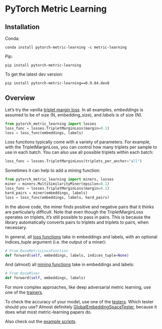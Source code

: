 # PyTorch Metric Learning

## Installation
Conda:
```
conda install pytorch-metric-learning -c metric-learning
```

Pip:
```
pip install pytorch-metric-learning
```

To get the latest dev version:
```
pip install pytorch-metric-learning==0.9.84.dev0
```

## Overview
Let’s try the vanilla [triplet margin loss](losses/#tripletmarginloss). In all examples, _embeddings_ is assumed to be of size (N, embedding_size), and _labels_ is of size (N).
```python
from pytorch_metric_learning import losses
loss_func = losses.TripletMarginLoss(margin=0.1)
loss = loss_func(embeddings, labels)
```
Loss functions typically come with a variety of parameters. For example, with the TripletMarginLoss, you can control how many triplets per sample to use in each batch. You can also use all possible triplets within each batch:
```python
loss_func = losses.TripletMarginLoss(triplets_per_anchor="all")
```
Sometimes it can help to add a mining function:
```python
from pytorch_metric_learning import miners, losses
miner = miners.MultiSimilarityMiner(epsilon=0.1)
loss_func = losses.TripletMarginLoss(margin=0.1)
hard_pairs = miner(embeddings, labels)
loss = loss_func(embeddings, labels, hard_pairs)
```
In the above code, the miner finds positive and negative pairs that it thinks are particularly difficult. Note that even though the TripletMarginLoss operates on triplets, it’s still possible to pass in pairs. This is because the library automatically converts pairs to triplets and triplets to pairs, when necessary.

In general, all [loss functions](losses) take in embeddings and labels, with an optional indices_tuple argument (i.e. the output of a miner):
```python
# From BaseMetricLossFunction
def forward(self, embeddings, labels, indices_tuple=None)
```
And (almost) all [mining functions](miners) take in embeddings and labels:
```python
# From BaseMiner
def forward(self, embeddings, labels)
```

For more complex approaches, like deep adversarial metric learning, use one of the [trainers](trainers).

To check the accuracy of your model, use one of the [testers](testers). Which tester should you use? Almost definitely [GlobalEmbeddingSpaceTester](testers/#globalembeddingspacetester), because it does what most metric-learning papers do. 

Also check out the [example scripts](https://github.com/KevinMusgrave/pytorch-metric-learning/tree/master/examples).
